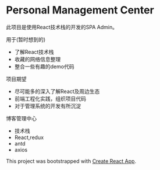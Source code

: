 # Personal Management Center
此项目是使用React技术栈的开发的SPA Admin。

用于(暂时想到的)
- 了解React技术栈
- 收藏的网络信息整理
- 整合一些有趣的demo代码

项目期望
- 尽可能多的深入了解React及周边生态
- 前端工程化实践，组织项目代码
- 对于管理系统的开发有所沉淀

博客管理中心

- 技术栈
 - React,redux
 - antd
 - axios
 
This project was bootstrapped with [Create React App](https://github.com/facebookincubator/create-react-app).
